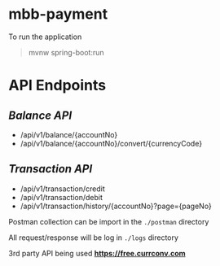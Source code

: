 # mbb-payment
To run the application
> mvnw spring-boot:run

# API Endpoints
## _Balance API_
- /api/v1/balance/{accountNo}
- /api/v1/balance/{accountNo}/convert/{currencyCode}

## _Transaction API_
- /api/v1/transaction/credit
- /api/v1/transaction/debit
- /api/v1/transaction/history/{accountNo}?page={pageNo}

Postman collection can be import in the `./postman` directory

All request/response will be log in `./logs` directory

3rd party API being used **https://free.currconv.com**
